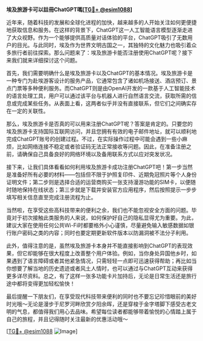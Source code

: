 **埃及旅游卡可以註冊ChatGPT嗎[[TG💪+ @esim1088](https://t.me/s/esim1088)]**

近年来，随着科技的发展和全球化进程的加快，越来越多的人开始关注如何更便捷地获取信息和服务。在这样的背景下，ChatGPT这一人工智能语言模型逐渐走进了大众视野。作为一个能够提供高质量对话体验的平台，ChatGPT吸引了无数用户的目光。与此同时，埃及作为世界文明古国之一，其独特的文化魅力也吸引着众多旅行者前往探索。那么问题来了：埃及旅游卡能否注册使用ChatGPT呢？接下来我们就来详细探讨这个问题。

首先，我们需要明确什么是埃及旅游卡以及ChatGPT的基本情况。埃及旅游卡是一种专门为赴埃游客设计的服务产品，它通常包含了诸如机场接送、酒店预订、景点门票等多种便利服务。而ChatGPT则是由OpenAI开发的一款基于人工智能技术的语言处理工具，用户可以通过该平台与机器人进行自然语言交流，获取所需的信息或完成某些任务。从表面上看，这两者似乎并没有直接联系，但它们之间确实存在一定的关联性。

那么，埃及旅游卡是否真的可以用来注册ChatGPT呢？答案是肯定的。只要您的埃及旅游卡支持国际互联网访问，并且您拥有有效的电子邮件地址，就可以顺利地完成ChatGPT账号的创建过程。不过，在实际操作过程中可能会遇到一些小麻烦，比如网络连接不稳定或者验证码无法正常接收等问题。因此，在准备注册之前，请确保自己具备良好的网络环境以及备用联系方式以应对突发状况。

接下来，让我们具体看看如何利用埃及旅游卡成功注册ChatGPT吧！第一步当然是准备好所有必要的材料——包括但不限于护照复印件、近期免冠照片等个人身份证明文件；第二步则是选择合适的运营商购买一张支持漫游功能的SIM卡，以便随时随地保持在线状态；第三步就是下载并安装官方应用程序，然后按照提示一步步填写相关信息直至完成注册流程为止。

当然啦，在享受这些高科技带来的便利之余，我们也不能忽视安全方面的问题。毕竟对于初次接触此类服务的人来说，如何保护好自己的隐私显得尤为重要。为此，建议大家在使用任何公共Wi-Fi时都要格外小心谨慎，尽量避免输入敏感数据如银行账户密码之类的内容；同时也要定期更新软件版本以防漏洞被不法分子利用。

此外，值得注意的是，虽然埃及旅游卡本身并不能直接影响到ChatGPT的表现效果，但它却能够在很大程度上改善整个用户体验。例如，当你身处异国他乡时，如果遇到了语言障碍或者其他紧急情况，只需轻轻一点即可迅速获得帮助；再比如当你想要了解当地的历史遗迹或者风土人情时，也可以通过与ChatGPT互动来获得更多详尽资料。总之，有了这样一张多功能卡片加持后，无论是日常生活还是旅行途中都将变得更加轻松愉快！

最后提醒一下朋友们，在享受现代科技带来便利的同时也不要忘记珍惜眼前的美好时光哦～无论是漫步于尼罗河畔欣赏夕阳余晖，还是穿梭于金字塔脚下感受古老文明的气息，都值得我们用心去品味。希望每位读者都能够带着愉悦的心情踏上属于自己的旅程，并且记得随时关注最新的优惠活动哦～

[[TG💪+ @esim1088](https://t.me/s/esim1088) ![Image](https://i.postimg.cc/4NQfJmqS/Snipaste-2025-05-13-00-14-12.png)]